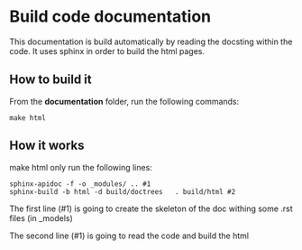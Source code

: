 # Build code documentation

This documentation is build automatically by reading the docsting within the code.
It uses sphinx in order to build the html pages.

## How to build it

From the **documentation** folder, run the following commands:
```shell
make html
```

## How it works

make html only run the following lines:
```shell
sphinx-apidoc -f -o _modules/ .. #1
sphinx-build -b html -d build/doctrees   . build/html #2

```
The first line (#1) is going to create the skeleton of the doc withing some .rst files (in _models)

The second line (#1) is going to read the code and build the html

